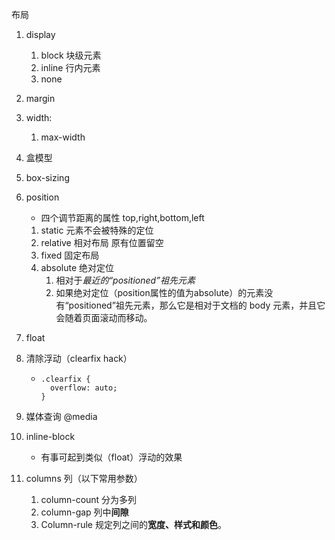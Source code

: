 布局

1. display 

   1. block 块级元素
   2. inline 行内元素
   3. none

2. margin

3. width:

   1. max-width

4. 盒模型

5. box-sizing

6. position 

   - 四个调节距离的属性 top,right,bottom,left

   1. static 元素不会被特殊的定位 
   2. relative 相对布局  原有位置留空
   3. fixed 固定布局 
   4. absolute  绝对定位 
      1. 相对于*最近的“positioned”祖先元素* 
      2. 如果绝对定位（position属性的值为absolute）的元素没有“positioned”祖先元素，那么它是相对于文档的 body 元素，并且它会随着页面滚动而移动。 

7. float

8. 清除浮动（clearfix hack）

   - ```
     .clearfix {
       overflow: auto;
     }
     ```

9. 媒体查询 @media 

10. inline-block

    - 有事可起到类似（float）浮动的效果

11. columns 列（以下常用参数）

    1. column-count 分为多列
    2. column-gap 列中**间隙**
    3. Column-rule  规定列之间的**宽度、样式和颜色**。